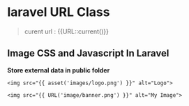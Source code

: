 # laravel URL Class

> curent url : {{URL::current()}}






## Image CSS and Javascript In Laravel

**Store external data in public folder**



```
<img src="{{ asset('images/logo.png') }}" alt="Logo">
```

```
<img src="{{ URL('image/banner.png') }}" alt="My Image">
```

